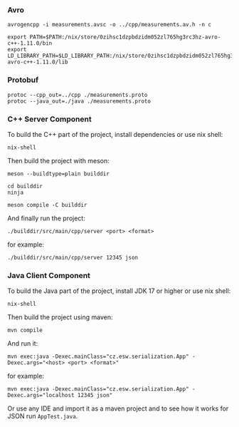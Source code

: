 ### Avro

    avrogencpp -i measurements.avsc -o ../cpp/measurements.av.h -n c

    export PATH=$PATH:/nix/store/0zihsc1dzpbdzidm052zl765hg3rc3hz-avro-c++-1.11.0/bin
    export LD_LIBRARY_PATH=$LD_LIBRARY_PATH:/nix/store/0zihsc1dzpbdzidm052zl765hg3rc3hz-avro-c++-1.11.0/lib

### Protobuf

    protoc --cpp_out=../cpp ./measurements.proto
    protoc --java_out=./java ./measurements.proto

### C++ Server Component

To build the C++ part of the project, install dependencies or use nix shell:

	nix-shell

Then build the project with meson:

	meson --buildtype=plain builddir

    cd builddir
    ninja

    meson compile -C builddir


And finally run the project:

	./builddir/src/main/cpp/server <port> <format>

for example:

    ./builddir/src/main/cpp/server 12345 json

### Java Client Component

To build the Java part of the project, install JDK 17 or higher or use nix shell:

    nix-shell

Then build the project using maven:

    mvn compile

And run it:

    mvn exec:java -Dexec.mainClass="cz.esw.serialization.App" -Dexec.args="<host> <port> <format>"

for example:

    mvn exec:java -Dexec.mainClass="cz.esw.serialization.App" -Dexec.args="localhost 12345 json"

Or use any IDE and import it as a maven project and to see how it works for JSON run `AppTest.java`.
